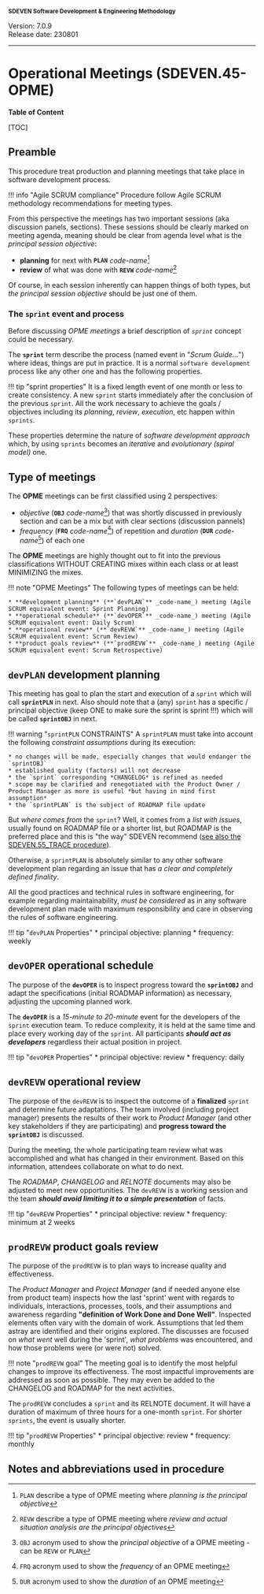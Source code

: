 <small>**SDEVEN Software Development & Engineering Methodology**</small>

Version: 7.0.9<br>
Release date: 230801

***

# Operational Meetings (SDEVEN.45-OPME)

**Table of Content**

[TOC]

## Preamble

This procedure treat production and planning meetings that take place in software development process.

!!! info "Agile SCRUM compliance"
    Procedure follow Agile SCRUM methodology recommendations for meeting types.

From this perspective the meetings has two important sessions (aka discussion panels, sections). These sessions should be clearly marked on meeting agenda, meaning should be clear from agenda level what is the *principal session objective*:

* **planning** for next with **`PLAN`** _code-name_[^PLAN]
* **review** of what was done with **`REVW`** _code-name_[^REVW]

Of course, in each session inherently can happen things of both types, but *the principal session objective* should be just one of them.


### The `sprint` event and process

Before discussing *OPME meetings* a brief description of *`sprint`* concept could be necessary.

The **`sprint`** term describe the process (named event in "_Scrum Guide..._") where ideas, things are put in practice. It is a normal `software development` process like any other one and has the following properties.

!!! tip "sprint properties"
    It is a fixed length event of one month or less to create consistency. A new `sprint` starts immediately after the conclusion of the previous `sprint`. All the work necessary to achieve the goals / objectives including its _planning_, _review_, _execution_, etc happen within `sprints`.

These properties determine the nature of *software development approach* which, by using `sprints` becomes an *iterative* and *evolutionary (spiral model)* one.





## Type of meetings

The **OPME** meetings can be first classified using 2 perspectives:

* *objective* (**`OBJ`** _code-name_[^OBJ]) that was shortly discussed in previously section and can be a mix but with clear sections (discussion pannels)
* *frequency* (**`FRQ`** _code-name_[^FRQ]) of repetition and *duration* (**`DUR`** _code-name_[^DUR]) of each one

The **OPME** meetings are highly thought out to fit into the previous classifications WITHOUT CREATING mixes within each class or at least MINIMIZING the mixes.

!!! note "OPME Meetings"
    The following types of meetings can be held:
    
    * **development planning** (**`devPLAN`** _code-name_) meeting (Agile SCRUM equivalent event: Sprint Planning)
    * **operational schedule** (**`devOPER`** _code-name_) meeting (Agile SCRUM equivalent event: Daily Scrum)
    * **operational review** (**`devREVW`** _code-name_) meeting (Agile SCRUM equivalent event: Scrum Review)
    * **product goals review** (**`prodREVW`** _code-name_) meeting (Agile SCRUM equivalent event: Scrum Retrospective)





## `devPLAN` development planning

This meeting has goal to plan the start and execution of a `sprint` which will call **`sprintPLN`** in next. Also should note that a (any) `sprint` has a specific / principal objective (keep ONE to make sure the sprint is sprint !!!) which will be called **`sprintOBJ`** in next.


!!! warning "`sprintPLN` CONSTRAINTS"
    A `sprintPLAN` must take into account the following *constraint assumptions* during its execution:
    
    * no changes will be made, especially changes that would endanger the `sprintOBJ`
    * established quality (factors) will not decrease
    * the `sprint` corresponding *CHANGELOG* is refined as needed
    * scope may be clarified and renegotiated with the Product Owner / Product Manager as more is useful *but having in mind first assumption*
    * the `sprintPLAN` is the subject of ROADMAP file update


But *where comes from* the `sprint`? Well, it comes from a *list with issues*, usually found on ROADMAP file or a shorter list, but ROADMAP is the preferred place and this is "the way" SDEVEN recommend ([see also the SDEVEN.55_TRACE procedure](SDEVEN.55_TRACE.md)).

Otherwise, a `sprintPLAN` is absolutely similar to any other software development plan regarding an issue that has *a clear and completely defined finality*.

All the good practices and  technical rules in software engineering, for example regarding maintainability, *must be considered* as in any software development plan made with maximum responsibility and care in observing the rules of software engineering.


!!! tip "`devPLAN` Properties"
    * principal objective: planning
    * frequency: weekly





## `devOPER` operational schedule

The purpose of the **`devOPER`** is to inspect progress toward the **`sprintOBJ`** and adapt the specifications (initial ROADMAP information) as necessary, adjusting the upcoming planned work.

The **`devOPER`** is a _15-minute to 20-minute_ event for the developers of the `sprint` execution team. To reduce complexity, it is held at the same time and place every working day of the `sprint`. All participants ***should act as developers*** regardless their actual position in project.

!!! tip "`devOPER` Properties"
    * principal objective: review
    * frequency: daily





## `devREVW` operational review

The purpose of the `devREVW` is to inspect the outcome of a **finalized** `sprint` and determine future adaptations. The team involved (including project manager) presents the results of their work to *Product Manager* (and other key stakeholders if they are participating) and **progress toward the `sprintOBJ`** is discussed.

During the meeting, the whole participating team review what was accomplished and what has changed in their environment. Based on this information, attendees collaborate on what to do next.

The *ROADMAP*, *CHANGELOG* and *RELNOTE* documents may also be adjusted to meet new opportunities. The `devREVW` is a working session and the team ***should avoid limiting it to a simple presentation*** of facts.

!!! tip "`devREVW` Properties"
    * principal objective: review
    * frequency: minimum at 2 weeks





## `prodREVW` product goals review

The purpose of the `prodREVW` is to plan ways to increase quality and effectiveness.

The *Product Manager* and *Project Manager* (and if needed anyone else from product team) inspects how the last 'sprint' went with regards to individuals, interactions, processes, tools, and their assumptions and awareness regarding **"definition of Work Done and Done Well"**. Inspected elements often vary with the domain of work. Assumptions that led them astray are identified and their origins explored. The discusses are focused on *what went* well during the 'sprint', *what problems* was encountered, and how those problems were (or were not) solved.

!!! note "`prodREVW` goal"
    The meeting goal is to identify the most helpful changes to improve its effectiveness. The most impactful improvements are addressed as soon as possible. They may even be added to the CHANGELOG and ROADMAP for the next activities.

The `prodREVW` concludes a `sprint` and its RELNOTE document. It will have a duration of maximum of three hours for a one-month `sprint`. For shorter `sprints`, the event is usually shorter.

!!! tip "`prodREVW` Properties"
    * principal objective: review
    * frequency: monthly





## Notes and abbreviations used in procedure

[^PLAN]: `PLAN` describe a type of OPME meeting where *planning is the principal objective*

[^REVW]: `REVW` describe a type of OPME meeting where *review and actual situation analysis are the principal objectives*

[^OBJ]: `OBJ` acronym used to show the *principal objective* of a OPME meeting - can be `REVW` or `PLAN`

[^FRQ]: `FRQ` acronym used to show the *frequency* of an OPME meeting

[^DUR]: `DUR` acronym used to show the *duration* of an OPME meeting


